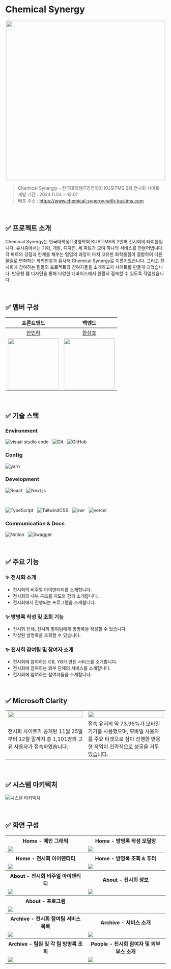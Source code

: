 # Chemical Synergy

<p align="center">
  <img src="./docs/readme-logo.png" width="500" />
</p>

> Chemical Synergiy - 한국대학생IT경영학회 KUSITMS 2회 전시회 사이트  
> 개발 기간 : 2024.11.04 ~ 12.01  
> 배포 주소 : https://www.chemical-synergy-with-kusitms.com

<br />

## ✅ 프로젝트 소개

Chemical Synergy는 한국대학생IT경영학회 KUSITMS의 2번째 전시회의 타이틀입니다. 큐시즘에서는 기획, 개발, 디자인, 세 파트가 모여 하나의 서비스를 만들어냅니다. 각 파트의 강점과 한계를 채우는 협업의 과정이 마치 고유한 화학물질이 결합하여 다른 물질로 변화하는 화학반응과 유사해 Chemical Synergy로 이름지었습니다. 그리고 전시회에 참여하는 팀들의 프로젝트와 참여자들을 소개하고자 사이트를 만들게 되었습니다. 반응형 웹 디자인을 통해 다양한 디바이스에서 원활히 접속할 수 있도록 작업했습니다.

<br />

## ✅ 멤버 구성

|                                   프론트엔드                                    |                                      백엔드                                      |
| :-----------------------------------------------------------------------------: | :------------------------------------------------------------------------------: |
|                      [안민하](https://github.com/AAminha)                       |                      [한상호](https://github.com/bbbang105)                      |
| <img width="160px" src="https://avatars.githubusercontent.com/u/87255791?v=4"/> | <img width="160px" src="https://avatars.githubusercontent.com/u/113084292?v=4"/> |

<br />

## ✅ 기술 스택

### Environment

![visual studio code](https://img.shields.io/badge/visual_studio_code-0082CF?logo=vscode&logoColor=white)
&nbsp;
![Git](https://img.shields.io/badge/Git-F05032?logo=Git&logoColor=white)
&nbsp;
![GitHub](https://img.shields.io/badge/GitHub-181717?logo=GitHub&logoColor=white)

### Config

![yarn](https://img.shields.io/badge/Yarn-2C8EBB?logo=yarn&logoColor=white)

### Development

![React](https://img.shields.io/badge/React-v18.0.0-61DAFB?logo=react)
&nbsp;
![Next.js](https://img.shields.io/badge/Next.js-v14.2.15-black?logo=nextdotjs)

<br />

![TypeScript](https://img.shields.io/badge/TypeScript-3178C6?logo=typescript&logoColor=white)
&nbsp;
![TailwindCSS](https://img.shields.io/badge/Tailwind_CSS-06B6D4?logo=tailwindcss&logoColor=white)
&nbsp;
![swr](https://img.shields.io/badge/SWR-000000?logo=swr&logoColor=white)
&nbsp;
![vercel](https://img.shields.io/badge/Vercel-000000?logo=vercel&logoColor=white)

### Communication & Docs

![Notion](https://img.shields.io/badge/Notion-000000?logo=Notion&logoColor=white)
&nbsp;
![Swagger](https://img.shields.io/badge/Swagger-85EA2D?logo=Swagger&logoColor=white)

<br />

## ✅ 주요 기능

### ✨ 전시회 소개

- 전시회의 비주얼 아이덴티티를 소개합니다.
- 전시회의 내부 구조를 지도와 함께 소개합니다.
- 전시회에서 진행되는 프로그램을 소개합니다.

### ✨ 방명록 작성 및 조회 기능

- 전시회 전체, 전시회 참여팀에게 방명록을 작성할 수 있습니다.
- 작성된 방명록을 조회할 수 있습니다.

### ✨ 전시회 참여팀 및 참여자 소개

- 전시회에 참여하는 OB, YB가 만든 서비스를 소개합니다.
- 전시회에 참여하는 외부 단체의 서비스를 소개합니다.
- 전시회에 참여하는 참여자들을 소개합니다.

<br />

## ✅ Microsoft Clarity

<table>
  <tr>
    <td width="50%"><img src="./docs/readme-clarity-1.png" width="100%"></td>
    <td width="50%"><img src="./docs/readme-clarity-2.png" width="100%"></td>
  </tr>
  <tr>
    <td width="50%">전시회 사이트가 공개된 11월 25일부터 12월 말까지 총 1,101명의 고유 사용자가 접속하였습니다.</td>
    <td width="50%">접속 유저의 약 73.95%가 모바일 기기를 사용했으며, 모바일 사용자를 주요 타겟으로 삼아 진행한 반응형 작업이 전략적으로 성공을 거두었습니다.</td>
  </tr>
</table>

<br />

## ✅ 시스템 아키텍처

![시스템 아키텍처](./docs/readme-system-architecture.png)

<br />

## ✅ 화면 구성

<table>
  <tr>
      <th width="50%" style="text-align:center;">Home - 메인 그래픽</th>
      <th width="50%" style="text-align:center;">Home - 방명록 작성 모달창</th>
  </tr>
  <tr>
    <td width="50%"><img src="./docs/home-1.png" /></td>
    <td width="50%"><img src="./docs/home-2.png" /></td>
  </tr>
  <tr>
      <th width="50%" style="text-align:center;">Home - 전시회 아이덴티티</th>
      <th width="50%" style="text-align:center;">Home - 방명록 조회 & 푸터</th>
  </tr>
  <tr>
    <td width="50%"><img src="./docs/home-3.png" /></td>
    <td width="50%"><img src="./docs/home-4.png" /></td>
  </tr>
  <tr>
      <th width="50%" style="text-align:center;">About - 전시회 비주얼 아이덴티티</th>
      <th width="50%" style="text-align:center;">About - 전시회 정보</th>
  </tr>
  <tr>
    <td width="50%"><img src="./docs/about-1.png" /></td>
    <td width="50%"><img src="./docs/about-2.png" /></td>
  </tr>
  <tr>
      <th width="50%" style="text-align:center;">About - 프로그램</th>
      <th width="50%" style="text-align:center;"></th>
  </tr>
  <tr>
    <td width="50%"><img src="./docs/about-3.png" /></td>
    <td width="50%"></td>
  </tr>
  <tr>
      <th width="50%" style="text-align:center;">Archive - 전시회 참여팀 서비스 목록</th>
      <th width="50%" style="text-align:center;">Archive - 서비스 소개</th>
  </tr>
  <tr>
    <td width="50%"><img src="./docs/archive-1.png" /></td>
    <td width="50%"><img src="./docs/archive-2.png" /></td>
  </tr>
  <tr>
      <th width="50%" style="text-align:center;">Archive - 팀원 및 각 팀 방명록 조회</th>
      <th width="50%" style="text-align:center;">People - 전시회 참여자 및 외부 부스 소개</th>
  </tr>
  <tr>
    <td width="50%"><img src="./docs/archive-3.png" /></td>
    <td width="50%"><img src="./docs/people-1.png" /></td>
  </tr>
</table>
